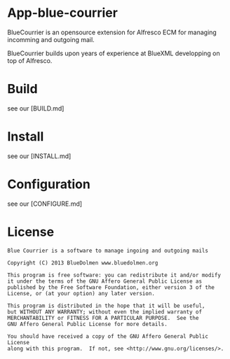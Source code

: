 App-blue-courrier
=================

BlueCourrier is an opensource extension for Alfresco ECM for managing incomming and outgoing mail.

BlueCourrier builds upon years of experience at BlueXML developping on top of Alfresco.

# Build

see our [BUILD.md]

# Install

see our [INSTALL.md]

# Configuration

see our [CONFIGURE.md]

# License

    Blue Courrier is a software to manage ingoing and outgoing mails

    Copyright (C) 2013 BlueDolmen www.bluedolmen.org

    This program is free software: you can redistribute it and/or modify
    it under the terms of the GNU Affero General Public License as
    published by the Free Software Foundation, either version 3 of the
    License, or (at your option) any later version.

    This program is distributed in the hope that it will be useful,
    but WITHOUT ANY WARRANTY; without even the implied warranty of
    MERCHANTABILITY or FITNESS FOR A PARTICULAR PURPOSE.  See the
    GNU Affero General Public License for more details.

    You should have received a copy of the GNU Affero General Public License
    along with this program.  If not, see <http://www.gnu.org/licenses/>.

